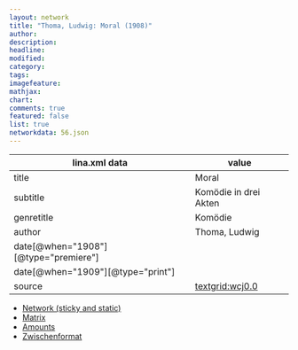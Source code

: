 ```yaml
---
layout: network
title: "Thoma, Ludwig: Moral (1908)"
author:
description:
headline:
modified:
category:
tags:
imagefeature: 
mathjax: 
chart: 
comments: true
featured: false
list: true
networkdata: 56.json
---
```

lina.xml data  | value
------------- | -------------
title|Moral
subtitle|Komödie in drei Akten
genretitle|Komödie
author|Thoma, Ludwig
date[@when="1908"][@type="premiere"]|
date[@when="1909"][@type="print"]|
source|[textgrid:wcj0.0](https://textgridlab.org/1.0/tgcrud-public/rest/textgrid:wcj0.0/data)



* [Network (sticky and static)](/network56)
* [Matrix](/matrix56)
* [Amounts](/amount56)
* [Zwischenformat](/lina56 )
